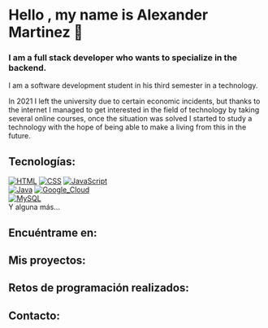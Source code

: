# Hello , my name is Alexander Martinez 👋
### I am a full stack developer who wants to specialize in the backend.



I am a software development student in his third semester in a technology.

In 2021 I left the university due to certain economic incidents, but thanks to the internet I managed to get interested in the field of technology by taking several online courses, once the situation was solved I started to study a technology with the hope of being able to make a living from this in the future. 


## Tecnologías:
[![HTML](https://img.shields.io/badge/HTML-823?style=for-the-badge&logo=html&logoColor=white&labelColor=101010)]()
[![CSS](https://img.shields.io/badge/CSS-0077B5?style=for-the-badge&logo=CSS&logoColor=white&labelColor=101010)]()
[![JavaScript](https://img.shields.io/badge/JavaScript-F7DF1E?style=for-the-badge&logo=javascript&logoColor=white&labelColor=101010)]()
<br>
[![Java](https://img.shields.io/badge/Java-007396?style=for-the-badge&logo=java&logoColor=white&labelColor=101010)]()
[![Google_Cloud](https://img.shields.io/badge/Google_Cloud-4285F4?style=for-the-badge&logo=googlecloud&logoColor=white&labelColor=101010)]()
</br>
[![MySQL](https://img.shields.io/badge/MySQL-4479A1?style=for-the-badge&logo=mysql&logoColor=white&labelColor=101010)]()
</br>
Y alguna más...

## Encuéntrame en:

## Mis proyectos:


## Retos de programación realizados:

## Contacto:


